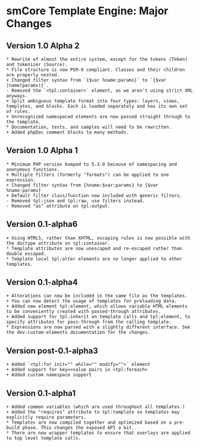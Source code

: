 # smCore Template Engine: Major Changes

## Version 1.0 Alpha 2

	* Rewrite of almost the entire system, except for the tokens (Token) and tokenizer (Source).
	* File structure is now PSR-0 compliant. Classes and their children are properly nested.
	+ Changed filter syntax from `{$var %name:params}` to `{$var |name(params)}`.
	- Removed the `<tpl:container>` element, as we aren't using strict XML anyways.
	+ Split ambiguous template format into four types: layers, views, templates, and blocks. Each is loaded separately and has its own set of rules.
	+ Unrecognized namespaced elements are now passed straight through to the template.
	* Documentation, tests, and samples will need to be rewritten.
	+ Added phpDoc comment blocks to many methods.

## Version 1.0 Alpha 1

	* Minimum PHP version bumped to 5.3.0 because of namespacing and anonymous functions.
	+ Multiple filters (formerly "formats") can be applied to one expression.
	+ Changed filter syntax from {%name:$var:params} to {$var %name:params}
	+ Default filter class/function now included with generic filters.
	- Removed tpl:json and tpl:raw, use filters instead.
	- Removed "as" attribute on tpl:output.

## Version 0.1-alpha6

	+ Using HTML5, rather than XHTML, escaping rules is now possible with the doctype attribute on tpl:container.
	* Template attributes are now unescaped and re-escaped rather than double escaped.
	* Template local tpl:alter elements are no longer applied to other templates.

## Version 0.1-alpha4

	+ Alterations can now be included in the same file as the templates.
	+ You can now detect the usage of templates for preloading data.
	+ Added new element tpl:element, which allows variable HTML elements to be conveniently created with passed-through attributes.
	+ Added support for tpl:inherit on template calls and tpl:element, to specify attributes for pass-through from the calling template.
	* Expressions are now parsed with a slightly different interface. See the dev-custom-elements documentation for the changes.

## Version post-0.1-alpha3

	+ Added `<tpl:for init="" while="" modify="">` element
	+ Added support for key=>value pairs in <tpl:foreach>
	+ Added custom namespace support


## Version 0.1-alpha1

	+ Added common variables (which are used throughout all templates.)
	+ Added the "requires" attribute to tpl:template so templates may explicitly require parameters.
	* Templates are now compiled together and optimized based on a pre-build phase. This changes the exposed API a bit.
	* There are now wrapper templates to ensure that overlays are applied to top level template calls.
